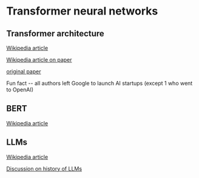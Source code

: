# Transformer neural networks

## Transformer architecture

[Wikipedia article](https://en.wikipedia.org/wiki/Transformer_(deep_learning_architecture))

[Wikipedia article on paper](https://en.wikipedia.org/wiki/Attention_Is_All_You_Need)

[original paper](https://proceedings.neurips.cc/paper_files/paper/2017/file/3f5ee243547dee91fbd053c1c4a845aa-Paper.pdf)

Fun fact -- all authors left Google to launch AI startups (except 1 who went to
OpenAI)

## BERT

[Wikipedia article](https://en.wikipedia.org/wiki/BERT_(language_model))

## LLMs

[Wikipedia article](https://en.wikipedia.org/wiki/Large_language_model)

[Discussion on history of LLMs](https://lexfridman.com/aravind-srinivas-transcript)
